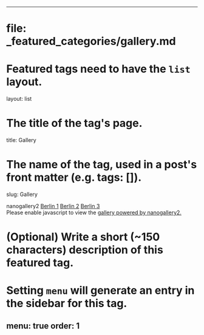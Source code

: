 

---
# file: _featured_categories/gallery.md
# Featured tags need to have the `list` layout.
layout: list

# The title of the tag's page.
title: Gallery

# The name of the tag, used in a post's front matter (e.g. tags: [<slug>]).
slug: Gallery

<!-- nanogallery2 portable - http://nano.gallery -->
<div id="ngy2p" data-nanogallery2-portable='{"itemsBaseURL":"http://nanogallery2.nanostudio.org/samples/","thumbnailWidth":"200","thumbnailAlignment":"center"}'>nanogallery2
  <a href="berlin1.jpg" data-ngthumb="berlin1t.jpg" data-ngdesc="">Berlin 1</a>
  <a href="berlin2.jpg" data-ngthumb="berlin2t.jpg" data-ngdesc="">Berlin 2</a>
  <a href="berlin3.jpg" data-ngthumb="berlin3t.jpg" data-ngdesc="">Berlin 3</a>
</div>
<script> var st = document.createElement('script'); st.type = 'text/javascript'; st.src = '//nano.gallery/portable.php?k=m&u='+encodeURI(window.location.href); document.getElementsByTagName('head')[0].appendChild(st); </script>
<noscript>Please enable javascript to view the <a href="//nano.gallery">gallery powered by nanogallery2.</a></noscript>
<!-- end nanogallery2 -->


# (Optional) Write a short (~150 characters) description of this featured tag.

# Setting `menu` will generate an entry in the sidebar for this tag.
menu: true
order: 1
---
